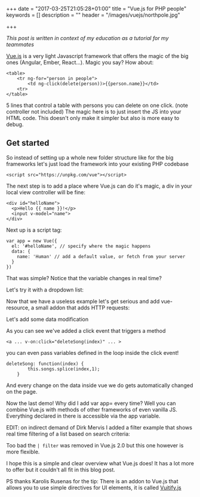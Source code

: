 +++
date = "2017-03-25T21:05:28+01:00"
title = "Vue.js for PHP people"
keywords = []
description = ""
header = "/images/vuejs/northpole.jpg"

+++

*This post is written in context of my education as a tutorial for my teammates*

[Vue.js](http://vuejs.org) is a very light Javascript framework that offers the magic of the big ones (Angular, Ember, React...). Magic you say? How about:
```
<table>
    <tr ng-for="person in people">
        <td ng-click(delete(person))>{{person.name}}</td>
    <tr>
</table>
```
5 lines that control a table with persons you can delete on one click. (note controller not included) The magic here is to just insert the JS into your HTML code. This doesn't only make it simpler but also is more easy to debug.

## Get started
So instead of setting up a whole new folder structure like for the big frameworks let's just load the framework into your existing PHP codebase
```
<script src="https://unpkg.com/vue"></script>
```

The next step is to add a place where Vue.js can do it's magic, a div in your local view controller will be fine:
```
<div id="helloName">
  <p>Hello {{ name }}!</p>
  <input v-model="name">
</div>
```
Next up is a script tag:
```
var app = new Vue({
  el: '#helloName', // specify where the magic happens
  data: {
    name: 'Human' // add a default value, or fetch from your server
  }
})
```
<script async src="//jsfiddle.net/75rxkb8g/embed/"></script>

That was simple? Notice that the variable changes in real time?

Let's try it with a dropdown list:
<script async src="//jsfiddle.net/19kt2wvu/1/embed/"></script>

Now that we have a useless example let's get serious and add vue-resource, a small addon that adds HTTP requests:
<script async src="//jsfiddle.net/rj2gLn9x/3/embed/"></script>

Let's add some data modification
<script async src="//jsfiddle.net/sj486ps6/1/embed/"></script>
As you can see we've added a click event that triggers a method
```
<a ... v-on:click="deleteSong(index)" ... >
```
you can even pass variables defined in the loop inside the click event!
```
deleteSong: function(index) {
    	this.songs.splice(index,1);
    }
```
And every change on the data inside vue we do gets automatically changed on the page.

Now the last demo! Why did I add var app= every time? Well you can combine Vue.js with methods of other frameworks of even vanilla JS. Everything declared in there is accessible via the app variable.
<script async src="//jsfiddle.net/ovhgdrr9/1/embed/"></script>

EDIT: on indirect demand of Dirk Mervis I added a filter example that shows real time filtering of a list based on search criteria:
<script async src="//jsfiddle.net/1wj4v1b2/2/embed/"></script>
Too bad the `| filter` was removed in Vue.js 2.0 but this one however is more flexible.


I hope this is a simple and clear overview what Vue.js does! It has a lot more to offer but it couldn't all fit in this blog post. 

PS thanks Karolis Rusenas for the tip: There is an addon to Vue.js that allows you to use simple directives for UI elements, it is called [Vuitify.js](https://vuetifyjs.com)